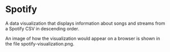 # Spotify

A data visualization that displays information about songs and streams from a Spotify CSV in descending order.

An image of how the visualization would appear on a browser is shown in the file spotify-visualization.png.
